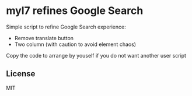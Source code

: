 # myl7 refines Google Search

Simple script to refine Google Search experience:

- Remove translate button
- Two column (with caution to avoid element chaos)

Copy the code to arrange by youself if you do not want another user script

## License

MIT
